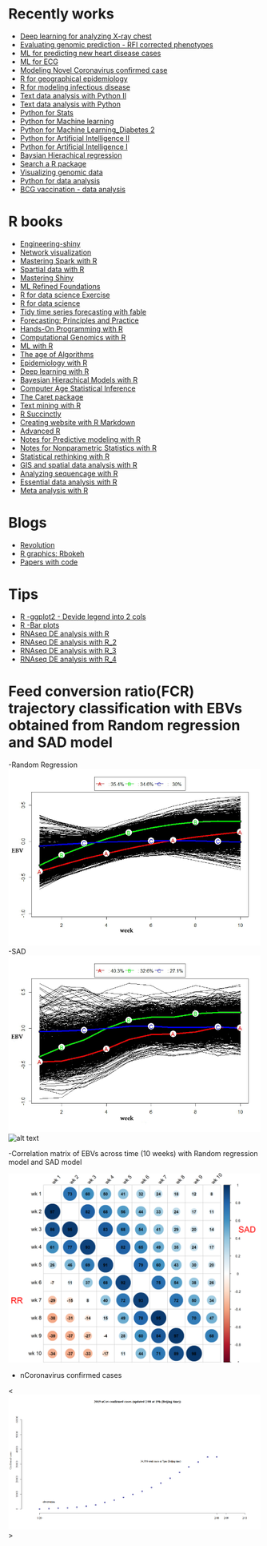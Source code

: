 # Recently works


- [Deep learning for analyzing X-ray chest](https://github.com/vanhungtran/My-work/blob/master/Pneumonia.ipynb)
- [Evaluating genomic prediction - RFI corrected phenotypes](https://github.com/vanhungtran/BLUP/blob/master/RFI.ipynb)
- [ML for predicting new heart disease cases](https://github.com/vanhungtran/My-work/blob/master/heart.ipynb)
- [ML for ECG](https://github.com/vanhungtran/My-work/blob/master/ECG.ipynb)
- [Modeling Novel Coronavirus confirmed case](https://github.com/vanhungtran/nCorona2019?fbclid=IwAR3q0jrroA4Q_z7u2MBfvSNuxR6t72LyJkrjt_wC9iI3EB4NN5dIBBbpiko)
- [R for geographical epidemiology](https://github.com/vanhungtran/geo_epidemiology)
- [R for modeling infectious disease](https://github.com/vanhungtran/My-work/blob/master/Model_infection.md)
- [Text data analysis with Python II](https://github.com/vanhungtran/My-work/blob/master/Text%20analysis%20with%20Python%20II.ipynb)
- [Text data analysis with Python](https://github.com/vanhungtran/My-work/blob/master/Text%20analysis%20with%20Python.ipynb)
- [Python for Stats](https://github.com/vanhungtran/My-work/blob/master/Simple%20stat%20with%20Python.ipynb)
- [Python for Machine learning](https://github.com/vanhungtran/My-work/blob/master/Python%20for%20Machine%20Learning.ipynb)
- [Python for Machine Learning_Diabetes 2](https://github.com/vanhungtran/My-work/blob/master/Machine%20learning%20_Diabete2.ipynb)
- [Python for Artificial Intelligence II](https://github.com/vanhungtran/My-work/blob/master/AI%202.ipynb)
- [Python for Artificial Intelligence I](https://github.com/vanhungtran/My-work/blob/master/Artificial%20Intelligence%20PYTHON%201.ipynb)
- [Baysian Hierachical regression](https://github.com/vanhungtran/My-work/blob/master/Bayesian%20Hierachical.ipynb)
- [Search a R package](searchRpackage.md)
- [Visualizing genomic data](https://github.com/vanhungtran/Visualizing-genomic-data/blob/master/Rbioinfor1.md)
- [Python for data analysis](https://github.com/vanhungtran/My-work/blob/master/python%20essential%20for%20data%20analysis.ipynb)
- [BCG vaccination - data analysis](https://github.com/vanhungtran/My-work/blob/master/solution_exercise.pdf)


# R books
- [Engineering-shiny](https://engineering-shiny.org/matters.html)
- [Network visualization](https://kateto.net/network-visualization)
- [Mastering Spark with R](https://therinspark.com/index.html)
- [Spartial data with R](https://cengel.github.io/R-spatial/mapping.html)
- [Mastering Shiny](https://mastering-shiny.org/)
- [ML Refined Foundations](https://github.com/jermwatt/machine_learning_refined)
- [R for data science Exercise](https://jrnold.github.io/r4ds-exercise-solutions/data-visualisation.html#position-adjustments)
- [R for data science](https://r4ds.had.co.nz/)
- [Tidy time series forecasting with fable](https://tidyverts.github.io/tidy-forecasting-principles/)
- [Forecasting: Principles and Practice](https://otexts.com/fpp2/)
- [Hands-On Programming with R](https://rstudio-education.github.io/hopr/)
- [Computational Genomics with R](https://compgenomr.github.io/book/)
- [ML with R](https://bradleyboehmke.github.io/HOML/)
- [The age of Algorithms](https://1drv.ms/b/s!AiyGWQBbXDVrhKgVRiheLYyXWTt0IQ)
- [Epidemiology with R](https://1drv.ms/b/s!AiyGWQBbXDVrhKtmWkg4cncqoj5ehw)
- [Deep learning with R](https://1drv.ms/b/s!AiyGWQBbXDVrhKddG8lhTquZChFEEg)
- [Bayesian Hierachical Models with R](https://1drv.ms/b/s!AiyGWQBbXDVrhKdFwxCAYj1AwB-zjA)
- [Computer Age Statistical Inference](https://1drv.ms/b/s!AiyGWQBbXDVrhK4HIlBR84xCslF_bw)
- [The Caret package](http://topepo.github.io/caret/index.html)
- [Text mining with R](https://www.tidytextmining.com/)
- [R Succinctly](http://ebooks.syncfusion.com/downloads/R_Succinctly/R_Succinctly.pdf?AWSAccessKeyId=AKIAWH6GYCX35CXR36F6&Expires=1589366869&Signature=vVTbV%2FlmQ60sM4jJhS9ccd%2Fpk0Y%3D)
- [Creating website with R Markdown](https://bookdown.org/yihui/blogdown/)
- [Advanced R](https://adv-r.hadley.nz/)
- [Notes for Predictive modeling with R](https://bookdown.org/egarpor/PM-UC3M/)
- [Notes for Nonparametric Statistics with R](https://bookdown.org/egarpor/NP-UC3M/)
- [Statistical rethinking with R](https://bookdown.org/ajkurz/Statistical_Rethinking_recoded/)
- [GIS and spatial data analysis with R](https://mgimond.github.io/Spatial/index.html)
- [Analyzing sequencage with R](http://bioconductor.org/packages/devel/bioc/vignettes/DESeq2/inst/doc/DESeq2.html)
- [Essential data analysis with R](https://rkabacoff.github.io/datavis/Models.html)
- [Meta analysis with R](https://bookdown.org/MathiasHarrer/Doing_Meta_Analysis_in_R/dmetar.html)


# Blogs
- [Revolution](https://blog.revolutionanalytics.com/)
- [R graphics: Rbokeh](https://hafen.github.io/rbokeh/articles/rbokeh.html)
- [Papers with code](https://paperswithcode.com/)

# Tips

- [R -ggplot2 - Devide legend into 2 cols ](https://stackoverflow.com/questions/27803710/ggplot2-divide-legend-into-two-columns-each-with-its-own-title)
- [R -Bar plots](http://applied-r.com/ggplot-bar-graphs/)
- [RNAseq DE analysis with R](http://monashbioinformaticsplatform.github.io/RNAseq-DE-analysis-with-R/RNAseq_DE_analysis_with_R.html)
- [RNAseq DE analysis with R_2](https://gist.github.com/jdblischak/fdb1745612927252a7633751e5e60bcb)
- [RNAseq DE analysis with R_3](https://bioconnector.github.io/workshops/r-rnaseq-airway.html)
- [RNAseq DE analysis with R_4](http://bioconductor.org/packages/devel/bioc/vignettes/DESeq2/inst/doc/DESeq2.html)


# Feed conversion ratio(FCR) trajectory classification with EBVs obtained from Random regression and SAD model



-Random Regression 
![alt text](https://github.com/vanhungtran/My-work/blob/master/RR_corect_unit.jpg)
-SAD
![alt text](https://github.com/vanhungtran/My-work/blob/master/traj_SAD_06.jpg)
![alt text](https://github.com/vanhungtran/My-work/blob/master/my.gif)



-Correlation matrix of EBVs across time (10 weeks) with Random regression model and SAD model

![alt text](https://github.com/vanhungtran/My-work/blob/master/corr1509.png)


<!---
<# Loisirs>
<- [R for animated bar charts](https://towardsdatascience.com/create-animated-bar-charts-using-r-31d09e5841da)> 

<![alt text](https://github.com/vanhungtran/My-work/blob/master/gganim.gif)> 

-->
- nCoronavirus confirmed cases

<![alt text](https://github.com/vanhungtran/nCorona2019/blob/master/Best%20models%20for%20nCon2019.gif)> 




